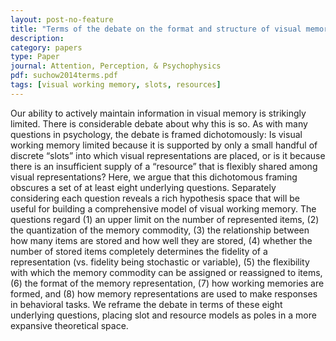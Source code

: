 ```yaml
---
layout: post-no-feature
title: "Terms of the debate on the format and structure of visual memory"
description:
category: papers
type: Paper
journal: Attention, Perception, & Psychophysics
pdf: suchow2014terms.pdf
tags: [visual working memory, slots, resources]
---
```


Our ability to actively maintain information in visual
memory is strikingly limited. There is considerable debate
about why this is so. As with many questions in psychology,
the debate is framed dichotomously: Is visual working
memory limited because it is supported by only a small
handful of discrete “slots” into which visual representations
are placed, or is it because there is an insufficient supply of a
“resource” that is flexibly shared among visual representations?
Here, we argue that this dichotomous framing obscures
a set of at least eight underlying questions. Separately considering
each question reveals a rich hypothesis space that will be
useful for building a comprehensive model of visual working
memory. The questions regard (1) an upper limit on the
number of represented items, (2) the quantization of the memory
commodity, (3) the relationship between how many items
are stored and how well they are stored, (4) whether the
number of stored items completely determines the fidelity of
a representation (vs. fidelity being stochastic or variable), (5)
the flexibility with which the memory commodity can be
assigned or reassigned to items, (6) the format of the memory
representation, (7) how working memories are formed, and (8)
how memory representations are used to make responses in
behavioral tasks. We reframe the debate in terms of these eight
underlying questions, placing slot and resource models as
poles in a more expansive theoretical space.
